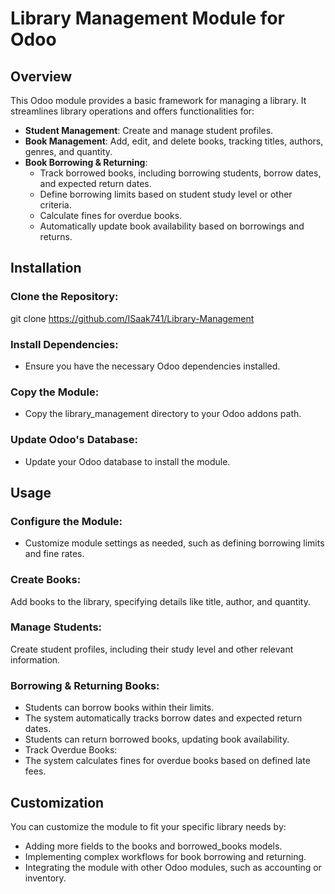 # Library Management Module for Odoo

## Overview

This Odoo module provides a basic framework for managing a library. It streamlines library operations and offers functionalities for:

- **Student Management**: Create and manage student profiles.
- **Book Management**: Add, edit, and delete books, tracking titles, authors, genres, and quantity.
- **Book Borrowing & Returning**:
  - Track borrowed books, including borrowing students, borrow dates, and expected return dates.
  - Define borrowing limits based on student study level or other criteria.
  - Calculate fines for overdue books.
  - Automatically update book availability based on borrowings and returns.

## Installation

### Clone the Repository:

git clone https://github.com/ISaak741/Library-Management

### Install Dependencies:
- Ensure you have the necessary Odoo dependencies installed.

### Copy the Module:
- Copy the library_management directory to your Odoo addons path.

### Update Odoo's Database:
- Update your Odoo database to install the module.

## Usage
### Configure the Module:
- Customize module settings as needed, such as defining borrowing limits and fine rates.

### Create Books:
Add books to the library, specifying details like title, author, and quantity.

### Manage Students:
Create student profiles, including their study level and other relevant information.

### Borrowing & Returning Books:
- Students can borrow books within their limits.
- The system automatically tracks borrow dates and expected return dates.
- Students can return borrowed books, updating book availability.
- Track Overdue Books:
- The system calculates fines for overdue books based on defined late fees.

## Customization
You can customize the module to fit your specific library needs by:

- Adding more fields to the books and borrowed_books models.
- Implementing complex workflows for book borrowing and returning.
- Integrating the module with other Odoo modules, such as accounting or inventory.
